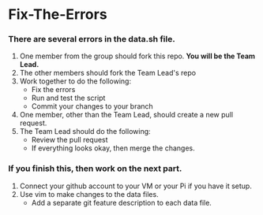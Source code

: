 # Fix-The-Errors

### There are several errors in the data.sh file.

1. One member from the group should fork this repo. **You will be the Team Lead.**
2. The other members should fork the Team Lead's repo
3. Work together to do the following:
    - Fix the errors
    - Run and test the script
    - Commit your changes to your branch
4. One member, other than the Team Lead, should create a new pull request.
6. The Team Lead should do the following:
    - Review the pull request
    - If everything looks okay, then merge the changes.


### If you finish this, then work on the next part.

1. Connect your github account to your VM or your Pi if you have it setup.
2. Use vim to make changes to the data files.
    - Add a separate git feature description to each data file.
